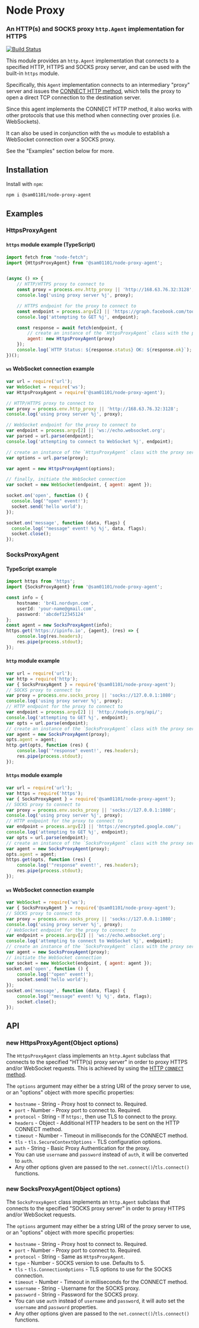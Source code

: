 Node Proxy
================

### An HTTP(s) and SOCKS proxy `http.Agent` implementation for HTTPS

[![Build Status](https://github.com/01101sam/node-proxy-agent/actions/workflows/test.yml/badge.svg?branch=master)](https://github.com/01101sam/node-proxy-agent/actions/workflows/test.yml)

This module provides an `http.Agent` implementation that connects to a specified
HTTP, HTTPS and SOCKS proxy server, and can be used with the built-in `https` module.

Specifically, this `Agent` implementation connects to an intermediary "proxy"
server and issues the [CONNECT HTTP method][CONNECT], which tells the proxy to
open a direct TCP connection to the destination server.

Since this agent implements the CONNECT HTTP method, it also works with other
protocols that use this method when connecting over proxies (i.e. WebSockets).

It can also be used in conjunction with the `ws` module to establish a WebSocket
connection over a SOCKS proxy.

See the "Examples" section below for more.

Installation
------------

Install with `npm`:

``` bash
npm i @sam01101/node-proxy-agent
```

Examples
--------

### HttpsProxyAgent

#### `https` module example (TypeScript)

``` js
import fetch from "node-fetch";
import {HttpsProxyAgent} from '@sam01101/node-proxy-agent';


(async () => {
	// HTTP/HTTPS proxy to connect to
	const proxy = process.env.http_proxy || 'http://168.63.76.32:3128';
	console.log('using proxy server %j', proxy);

	// HTTPS endpoint for the proxy to connect to
	const endpoint = process.argv[2] || 'https://graph.facebook.com/tootallnate';
	console.log('attempting to GET %j', endpoint);

	const response = await fetch(endpoint, {
		// create an instance of the `HttpsProxyAgent` class with the proxy server information
		agent: new HttpsProxyAgent(proxy)
	});
	console.log(`HTTP Status: ${response.status} OK: ${response.ok}`);
})();
```

#### `ws` WebSocket connection example

``` js
var url = require('url');
var WebSocket = require('ws');
var HttpsProxyAgent = require('@sam01101/node-proxy-agent');

// HTTP/HTTPS proxy to connect to
var proxy = process.env.http_proxy || 'http://168.63.76.32:3128';
console.log('using proxy server %j', proxy);

// WebSocket endpoint for the proxy to connect to
var endpoint = process.argv[2] || 'ws://echo.websocket.org';
var parsed = url.parse(endpoint);
console.log('attempting to connect to WebSocket %j', endpoint);

// create an instance of the `HttpsProxyAgent` class with the proxy server information
var options = url.parse(proxy);

var agent = new HttpsProxyAgent(options);

// finally, initiate the WebSocket connection
var socket = new WebSocket(endpoint, { agent: agent });

socket.on('open', function () {
  console.log('"open" event!');
  socket.send('hello world');
});

socket.on('message', function (data, flags) {
  console.log('"message" event! %j %j', data, flags);
  socket.close();
});
```

### SocksProxyAgent

#### TypeScript example

```ts
import https from 'https';
import {SocksProxyAgent} from '@sam01101/node-proxy-agent';

const info = {
	hostname: 'br41.nordvpn.com',
	userId: 'your-name@gmail.com',
	password: 'abcdef12345124'
};
const agent = new SocksProxyAgent(info);
https.get('https://ipinfo.io', {agent}, (res) => {
	console.log(res.headers);
	res.pipe(process.stdout);
});
```

#### `http` module example

```js
var url = require('url');
var http = require('http');
var { SocksProxyAgent } = require('@sam01101/node-proxy-agent');
// SOCKS proxy to connect to
var proxy = process.env.socks_proxy || 'socks://127.0.0.1:1080';
console.log('using proxy server %j', proxy);
// HTTP endpoint for the proxy to connect to
var endpoint = process.argv[2] || 'http://nodejs.org/api/';
console.log('attempting to GET %j', endpoint);
var opts = url.parse(endpoint);
// create an instance of the `SocksProxyAgent` class with the proxy server information
var agent = new SocksProxyAgent(proxy);
opts.agent = agent;
http.get(opts, function (res) {
	console.log('"response" event!', res.headers);
	res.pipe(process.stdout);
});
```

#### `https` module example

```js
var url = require('url');
var https = require('https');
var { SocksProxyAgent } = require('@sam01101/node-proxy-agent');
// SOCKS proxy to connect to
var proxy = process.env.socks_proxy || 'socks://127.0.0.1:1080';
console.log('using proxy server %j', proxy);
// HTTP endpoint for the proxy to connect to
var endpoint = process.argv[2] || 'https://encrypted.google.com/';
console.log('attempting to GET %j', endpoint);
var opts = url.parse(endpoint);
// create an instance of the `SocksProxyAgent` class with the proxy server information
var agent = new SocksProxyAgent(proxy);
opts.agent = agent;
https.get(opts, function (res) {
	console.log('"response" event!', res.headers);
	res.pipe(process.stdout);
});
```

#### `ws` WebSocket connection example

``` js
var WebSocket = require('ws');
var { SocksProxyAgent } = require('@sam01101/node-proxy-agent');
// SOCKS proxy to connect to
var proxy = process.env.socks_proxy || 'socks://127.0.0.1:1080';
console.log('using proxy server %j', proxy);
// WebSocket endpoint for the proxy to connect to
var endpoint = process.argv[2] || 'ws://echo.websocket.org';
console.log('attempting to connect to WebSocket %j', endpoint);
// create an instance of the `SocksProxyAgent` class with the proxy server information
var agent = new SocksProxyAgent(proxy);
// initiate the WebSocket connection
var socket = new WebSocket(endpoint, { agent: agent });
socket.on('open', function () {
	console.log('"open" event!');
	socket.send('hello world');
});
socket.on('message', function (data, flags) {
	console.log('"message" event! %j %j', data, flags);
	socket.close();
});
```

API
---

### new HttpsProxyAgent(Object options)

The `HttpsProxyAgent` class implements an `http.Agent` subclass that connects
to the specified "HTTP(s) proxy server" in order to proxy HTTPS and/or WebSocket
requests. This is achieved by using the [HTTP `CONNECT` method][CONNECT].

The `options` argument may either be a string URI of the proxy server to use, or an
"options" object with more specific properties:

* `hostname` - String - Proxy host to connect to. Required.
* `port` - Number - Proxy port to connect to. Required.
* `protocol` - String - If `https:`, then use TLS to connect to the proxy.
* `headers` - Object - Additional HTTP headers to be sent on the HTTP CONNECT method.
* `timeout` - Number - Timeout in milliseconds for the CONNECT method.
* `tls` - `tls.SecureContextOptions` - TLS configuration options.
* `auth` - String - Basic Proxy Authentication for the proxy.
* You can use `username` and `password` instead of `auth`, it will be converted to `auth`.
* Any other options given are passed to the `net.connect()`/`tls.connect()` functions.

### new SocksProxyAgent(Object options)

The `SocksProxyAgent` class implements an `http.Agent` subclass that connects
to the specified "SOCKS proxy server" in order to proxy HTTPS and/or WebSocket
requests.

The `options` argument may either be a string URI of the proxy server to use, or an
"options" object with more specific properties:

* `hostname` - String - Proxy host to connect to. Required.
* `port` - Number - Proxy port to connect to. Required.
* `protocol` - String - Same as `HttpsProxyAgent`.
* `type` - Number - SOCKS version to use. Defaults to 5.
* `tls` - `tls.ConnectionOptions` - TLS options to use for the SOCKS connection.
* `timeout` - Number - Timeout in milliseconds for the CONNECT method.
* `username` - String - Username for the SOCKS proxy.
* `password` - String - Password for the SOCKS proxy.
* You can use `auth` instead of `username` and `password`, it will auto set the `username` and `password` properties.
* Any other options given are passed to the `net.connect()`/`tls.connect()` functions.

[CONNECT]: http://en.wikipedia.org/wiki/HTTP_tunnel#HTTP_CONNECT_Tunneling
